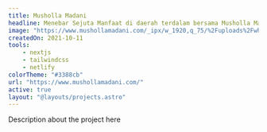 ```yaml
---
title: Musholla Madani
headline: Menebar Sejuta Manfaat di daerah terdalam bersama Musholla Madani.
image: "https://www.mushollamadani.com/_ipx/w_1920,q_75/%2Fuploads%2Fwhatsapp-image-2022-04-18-at-07.46.58.jpeg?url=%2Fuploads%2Fwhatsapp-image-2022-04-18-at-07.46.58.jpeg&w=1920&q=75"
createdOn: 2021-10-11
tools:
    - nextjs
    - tailwindcss
    - netlify
colorTheme: "#3388cb"
url: "https://www.mushollamadani.com/"
active: true
layout: "@layouts/projects.astro"
---
```

Description about the project here